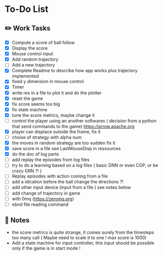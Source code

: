 # To-Do List

## ✏️ Work Tasks
- [x] Compute a score of ball follow
- [x] Display the score
- [x] Mouse control input
- [x] Add random trajectory
- [ ] Add a new trajectory
- [x] Complete Readme to describe how app works plus trajectory implemented
- [x] fixed y dimension in mouse control
- [x] Timer
- [x] write res in a file to plot it and do the plotter
- [x] reset the game
- [x] fix score seems too big
- [x] fix state machine
- [x] tune the score metrics, maybe change it 
- [ ] control the player using an another softwares ( décision from a python that send commands to the game) https://arrow.apache.org
- [x] player can displace outside the frame, fix it
- [ ] choixe of strategy with alpha num
- [x] the moves in random strategy are too sudden fix it
- [x] save score in a file see LastMouseDisp in ressources
- [x] do the doc of log parts
- [ ] add replay the episodes from log files
- [ ] try to do a learning based on a log files ( basic DNN or even CGP, or be crazy GRN ?!  )
- [ ] Replay episodes with action coming from a file
- [ ] add a idication before the ball change the directions ?!
- [ ] add other input device (input from a file ) see notes below 
- [ ] add change of trajectory in game
- [ ] with 0mq (https://zeromq.org)
- [ ] ebnd file reading command
## 📝 Notes

- the score metrics is quite strange, it comes surely from the timesteps too many call ( Maybe need to scale it to one ! max score is 1000)
- Add a state machine for input controller, this input should be possible only if the game is in start mode !


